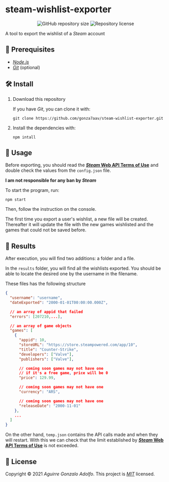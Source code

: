 # steam-wishlist-exporter

<!-- https://shields.io -->

<div align="center">

![GitHub repository size](https://img.shields.io/github/repo-size/gonza7aav/steam-wishlist-exporter?label=size&color=informational)
![Repository license](https://img.shields.io/github/license/gonza7aav/steam-wishlist-exporter?color=informational)

</div>

<!-- summary -->

A tool to export the wishlist of a _Steam_ account

## 🚧 Prerequisites

- _[Node.js](https://nodejs.org/)_
- _[Git](https://git-scm.com/)_ (optional)

## 🛠️ Install

1. Download this repository

   If you have _Git_, you can clone it with:

   ```console
   git clone https://github.com/gonza7aav/steam-wishlist-exporter.git
   ```

2. Install the dependencies with:

   ```console
   npm intall
   ```

## 🚀 Usage

Before exporting, you should read the **[_Steam_ Web API Terms of Use](https://steamcommunity.com/dev/apiterms)** and double check the values from the `config.json` file.

**I am not responsible for any ban by _Steam_**

To start the program, run:

```console
npm start
```

Then, follow the instruction on the console.

The first time you export a user's wishlist, a new file will be created. Thereafter it will update the file with the new games wishlisted and the games that could not be saved before.

## 📂 Results

After execution, you will find two additions: a folder and a file.

In the `results` folder, you will find all the wishlists exported. You should be able to locate the desired one by the username in the filename.

These files has the following structure

```json
{
  "username": "username",
  "dateExported": "2000-01-01T00:00:00.000Z",

  // an array of appid that failed
  "errors": [207210,...],

  // an array of game objects
  "games": [
    {
      "appid": 10,
      "storeURL": "https://store.steampowered.com/app/10",
      "title": "Counter-Strike",
      "developers": ["Valve"],
      "publishers": ["Valve"],

      // coming soon games may not have one
      // if it's a free game, price will be 0
      "price": 129.99,

      // coming soon games may not have one
      "currency": "ARS",

      // coming soon games may not have one
      "releaseDate": "2000-11-01"
    },
    ...
  ]
}
```

On the other hand, `temp.json` contains the API calls made and when they will restart. With this we can check that the limit established by **[_Steam_ Web API Terms of Use](https://steamcommunity.com/dev/apiterms)** is not exceeded.

## 📝 License

<!-- https://choosealicense.com/ -->

Copyright © 2021 _Aguirre Gonzalo Adolfo_.
This project is _[MIT](LICENSE)_ licensed.
